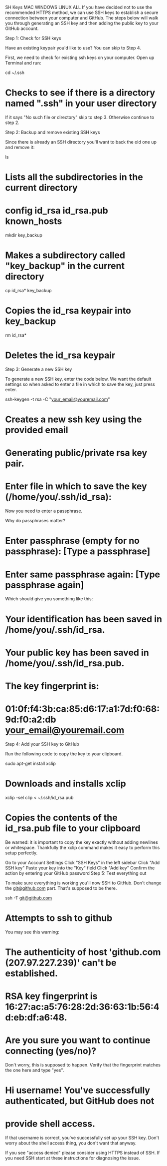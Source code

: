 SH Keys
MAC WINDOWS LINUX ALL
If you have decided not to use the recommended HTTPS method, we can use SSH keys to establish a secure connection between your computer and GitHub. The steps below will walk you through generating an SSH key and then adding the public key to your GitHub account.

Step 1: Check for SSH keys

Have an existing keypair you'd like to use? You can skip to Step 4.

First, we need to check for existing ssh keys on your computer. Open up Terminal and run:

cd ~/.ssh
# Checks to see if there is a directory named ".ssh" in your user directory

If it says "No such file or directory" skip to step 3. Otherwise continue to step 2.

Step 2: Backup and remove existing SSH keys

Since there is already an SSH directory you'll want to back the old one up and remove it:

ls
# Lists all the subdirectories in the current directory

# config  id_rsa  id_rsa.pub  known_hosts

mkdir key_backup
# Makes a subdirectory called "key_backup" in the current directory


cp id_rsa* key_backup
# Copies the id_rsa keypair into key_backup


rm id_rsa*
# Deletes the id_rsa keypair

Step 3: Generate a new SSH key

To generate a new SSH key, enter the code below. We want the default settings so when asked to enter a file in which to save the key, just press enter.

 ssh-keygen -t rsa -C "your_email@youremail.com"
# Creates a new ssh key using the provided email

# Generating public/private rsa key pair.
# Enter file in which to save the key (/home/you/.ssh/id_rsa):
Now you need to enter a passphrase.

Why do passphrases matter?
# Enter passphrase (empty for no passphrase): [Type a passphrase]
# Enter same passphrase again: [Type passphrase again]
Which should give you something like this:

 # Your identification has been saved in /home/you/.ssh/id_rsa.
# Your public key has been saved in /home/you/.ssh/id_rsa.pub.
# The key fingerprint is:
# 01:0f:f4:3b:ca:85:d6:17:a1:7d:f0:68:9d:f0:a2:db your_email@youremail.com
Step 4: Add your SSH key to GitHub

Run the following code to copy the key to your clipboard.

sudo apt-get install xclip
# Downloads and installs xclip


xclip -sel clip < ~/.ssh/id_rsa.pub
# Copies the contents of the id_rsa.pub file to your clipboard

Be warned: it is important to copy the key exactly without adding newlines or whitespace. Thankfully the xclip command makes it easy to perform this setup perfectly.

 Go to your Account Settings
Click "SSH Keys" in the left sidebar
Click "Add SSH key"
Paste your key into the "Key" field
Click "Add key"
Confirm the action by entering your GitHub password
Step 5: Test everything out

To make sure everything is working you'll now SSH to GitHub. Don't change the git@github.com part. That's supposed to be there.

ssh -T git@github.com
# Attempts to ssh to github

You may see this warning:

# The authenticity of host 'github.com (207.97.227.239)' can't be established.
# RSA key fingerprint is 16:27:ac:a5:76:28:2d:36:63:1b:56:4d:eb:df:a6:48.
# Are you sure you want to continue connecting (yes/no)?
Don't worry, this is supposed to happen. Verify that the fingerprint matches the one here and type "yes".

# Hi username! You've successfully authenticated, but GitHub does not
# provide shell access.
If that username is correct, you've successfully set up your SSH key. Don't worry about the shell access thing, you don't want that anyway.

If you see "access denied" please consider using HTTPS instead of SSH. If you need SSH start at these instructions for diagnosing the issue.


